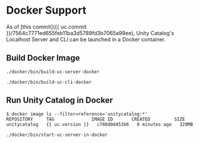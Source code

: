 # Docker Support

As of [this commit]({{ uc.commit }}/7564c7771ed655feb11ba3d5789fd3b7065a99ee), Unity Catalog's Localhost Server and CLI can be launched in a Docker container.

## Build Docker Image

```console
./docker/bin/build-uc-server-docker
```

```console
./docker/bin/build-uc-cli-docker
```

## Run Unity Catalog in Docker

```console
$ docker image ls --filter=reference='unitycatalog:*'
REPOSITORY     TAG              IMAGE ID       CREATED         SIZE
unitycatalog   {{ uc.version }}   c788d0d453b6   8 minutes ago   329MB
```

```console
./docker/bin/start-uc-server-in-docker
```
